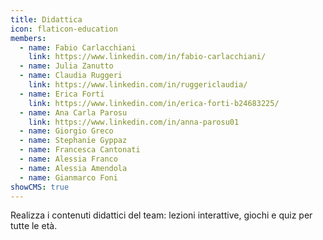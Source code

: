 ```yaml
---
title: Didattica
icon: flaticon-education
members:
  - name: Fabio Carlacchiani
    link: https://www.linkedin.com/in/fabio-carlacchiani/
  - name: Julia Zanutto
  - name: Claudia Ruggeri
    link: https://www.linkedin.com/in/ruggericlaudia/
  - name: Erica Forti
    link: https://www.linkedin.com/in/erica-forti-b24683225/
  - name: Ana Carla Parosu
    link: https://www.linkedin.com/in/anna-parosu01
  - name: Giorgio Greco
  - name: Stephanie Gyppaz
  - name: Francesca Cantonati
  - name: Alessia Franco
  - name: Alessia Amendola
  - name: Gianmarco Foni
showCMS: true
---
```

Realizza i contenuti didattici del team: lezioni interattive, giochi e quiz per tutte le età.